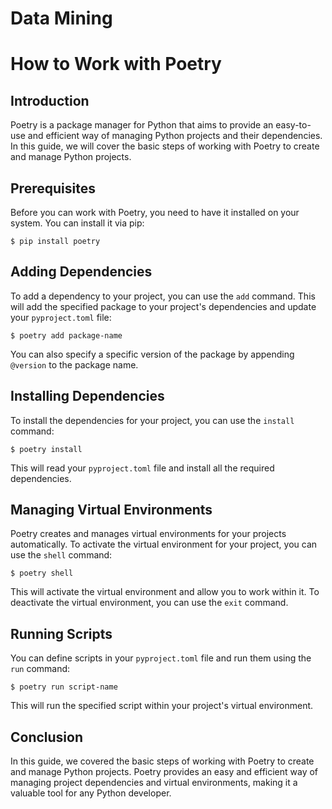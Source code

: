 # Data Mining

# How to Work with Poetry

## Introduction

Poetry is a package manager for Python that aims to provide an easy-to-use and efficient way of managing Python projects and their dependencies. In this guide, we will cover the basic steps of working with Poetry to create and manage Python projects.

## Prerequisites

Before you can work with Poetry, you need to have it installed on your system. You can install it via pip:

```
$ pip install poetry
```

## Adding Dependencies

To add a dependency to your project, you can use the `add` command. This will add the specified package to your project's dependencies and update your `pyproject.toml` file:

```
$ poetry add package-name
```

You can also specify a specific version of the package by appending `@version` to the package name.

## Installing Dependencies

To install the dependencies for your project, you can use the `install` command:

```
$ poetry install
```

This will read your `pyproject.toml` file and install all the required dependencies.

## Managing Virtual Environments

Poetry creates and manages virtual environments for your projects automatically. To activate the virtual environment for your project, you can use the `shell` command:

```
$ poetry shell
```

This will activate the virtual environment and allow you to work within it. To deactivate the virtual environment, you can use the `exit` command.

## Running Scripts

You can define scripts in your `pyproject.toml` file and run them using the `run` command:

```
$ poetry run script-name
```

This will run the specified script within your project's virtual environment.

## Conclusion

In this guide, we covered the basic steps of working with Poetry to create and manage Python projects. Poetry provides an easy and efficient way of managing project dependencies and virtual environments, making it a valuable tool for any Python developer.
